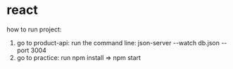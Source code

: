 # react
how to run project:
1. go to product-api: run the command line: json-server --watch db.json --port 3004
2. go to practice: run npm install => npm start
